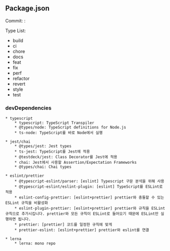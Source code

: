 ## Package.json
Commit: <type> : <msg>

Type List: 
 * build
 * ci
 * chore
 * docs
 * feat
 * fix
 * perf
 * refactor
 * revert
 * style
 * test

### devDependencies

    * typescript
        * typescript: TypeScript Transpiler
        * @types/node: TypeScript definitions for Node.js
        * ts-node: TypeScript를 바로 Node에서 실행

    * jest/chai
        * @types/jest: Jest types
        * ts-jest: TypeScript를 Jest에 적용
        * @testdeck/jest: Class Decorator를 Jest에 적용
        * chai: Jest에서 사용할 Assertion/Expectation Frameworks
        * @types/chai: Chai types

    * eslint/prettier
        * @typescript-eslint/parser: [eslint] Typescript 구문 분석을 위해 사용
        * @typescript-eslint/eslint-plugin: [eslint] TypeScript를 ESLint로 적용
        * eslint-config-prettier: [eslint+prettier] prettier와 충돌할 수 있는 ESLint 규칙을 비활성화
        * eslint-plugin-prettier: [eslint+prettier] prettier와 규칙을 ESLint 규칙으로 추가시킵니다. prettier와 모든 규칙이 ESLint로 들어오기 때문에 ESLint만 실행하면 됩니다.
        * prettier: [prettier] 코드를 일정한 규칙에 맞게
        * prettier-eslint: [eslint+prettier] prettier와 eslint를 연결

    * lerna
        * lerna: mono repo
